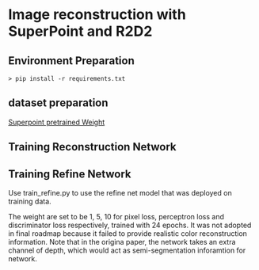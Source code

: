 # Image reconstruction with SuperPoint and R2D2


## Environment Preparation 

``` 
> pip install -r requirements.txt

```
## dataset preparation 
[Superpoint pretrained Weight](https://github.com/magicleap/SuperPointPretrainedNetwork.git)

## Training Reconstruction Network


## Training Refine Network

Use train_refine.py to use the refine net model that was deployed on training data.

The weight are set to be 1, 5, 10 for pixel loss, perceptron loss and discriminator loss respectively, trained with 24 epochs. It was not adopted in final roadmap because it failed to provide realistic color reconstruction information. Note that in the origina paper, the network takes an extra channel of depth, which would act as semi-segmentation inforamtion for network. 
